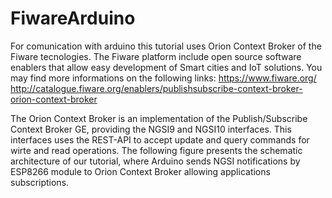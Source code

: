 # FiwareArduino

For comunication with arduino this tutorial uses Orion Context Broker of the Fiware tecnologies.
The Fiware platform include open source software enablers that allow easy
development of Smart cities and IoT solutions.
You may find more informations on the following links:
https://www.fiware.org/
http://catalogue.fiware.org/enablers/publishsubscribe-context-broker-orion-context-broker

The Orion Context Broker is an implementation of the Publish/Subscribe Context Broker GE, 
providing the NGSI9 and NGSI10 interfaces. 
This interfaces uses the REST-API to accept update and query commands for
wirte and read operations. The following figure presents the schematic architecture 
of our tutorial, where Arduino sends NGSI notifications by ESP8266 module to Orion
Context Broker allowing applications subscriptions.

